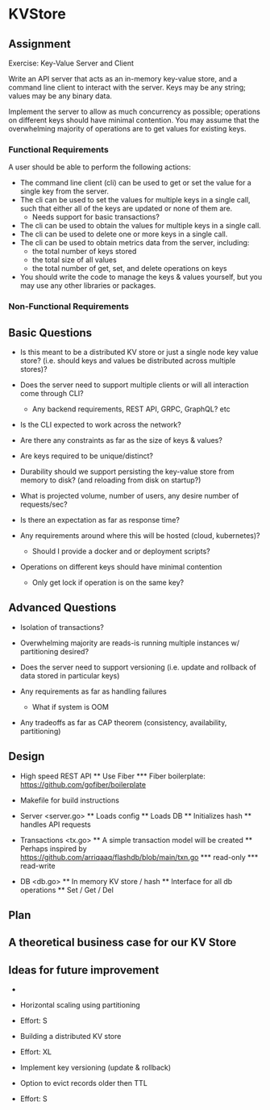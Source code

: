 
# KVStore

## Assignment

Exercise: Key-Value Server and Client

Write an API server that acts as an in-memory key-value store, and a command line
client to interact with the server. Keys may be any string; values may be any 
binary data.

Implement the server to allow as much concurrency as possible; operations on 
different keys should have minimal contention. You may assume that the overwhelming
majority of operations are to get values for existing keys.

### Functional Requirements

A user should be able to perform the following actions:

* The command line client (cli) can be used to get or set the value for a single key 
  from the server.
* The cli can be used to set the values for multiple keys in a single call, such that 
  either all of the keys are updated or none of them are.
    * Needs support for basic transactions?
* The cli can be used to obtain the values for multiple keys in a single call.
* The cli can be used to delete one or more keys in a single call.
* The cli can be used to obtain metrics data from the server, including:
    * the total number of keys stored
    * the total size of all values
    * the total number of get, set, and delete operations on keys
* You should write the code to manage the keys & values yourself, but you may use any 
  other libraries or packages.

### Non-Functional Requirements

## Basic Questions

* Is this meant to be a distributed KV store or just a single node key value store? (i.e. 
  should keys and values be distributed across multiple stores)?

* Does the server need to support multiple clients or will all interaction come through
  CLI?
    * Any backend requirements, REST API, GRPC, GraphQL? etc

* Is the CLI expected to work across the network?

* Are there any constraints as far as the size of keys & values?

* Are keys required to be unique/distinct?

* Durability should we support persisting the key-value store from memory to disk? (and 
  reloading from disk on startup?)

* What is projected volume, number of users, any desire number of requests/sec?

* Is there an expectation as far as response time?

* Any requirements around where this will be hosted (cloud, kubernetes)?
  * Should I provide a docker and or deployment scripts?

* Operations on different keys should have minimal contention
  * Only get lock if operation is on the same key?

## Advanced Questions

* Isolation of transactions?

* Overwhelming majority are reads-is running multiple instances w/ partitioning desired?

* Does the server need to support versioning (i.e. update and rollback of data stored in particular keys)

* Any requirements as far as handling failures
   * What if system is OOM

* Any tradeoffs as far as CAP theorem (consistency, availability, partitioning)
## Design

* High speed REST API 
** Use Fiber
*** Fiber boilerplate: https://github.com/gofiber/boilerplate

* Makefile for build instructions

* Server <server.go>
** Loads config
** Loads DB
** Initializes hash
** handles API requests

* Transactions <tx.go>
** A simple transaction model will be created 
** Perhaps inspired by https://github.com/arriqaaq/flashdb/blob/main/txn.go
*** read-only
*** read-write

* DB <db.go>
** In memory KV store / hash
** Interface for all db operations
** Set / Get / Del

## Plan


## A theoretical business case for our KV Store

## Ideas for future improvement

* 

* Horizontal scaling using partitioning
- Effort: S

* Building a distributed KV store
- Effort: XL

* Implement key versioning (update & rollback)

* Option to evict records older then TTL
- Effort: S